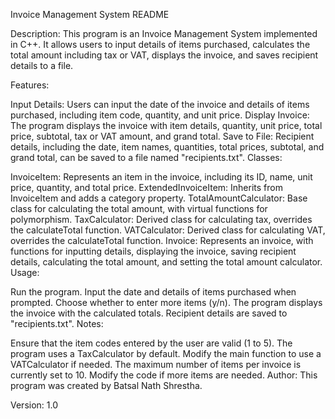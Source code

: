 
Invoice Management System README

Description:
This program is an Invoice Management System implemented in C++. It allows users to input details of items purchased, calculates the total amount including tax or VAT, displays the invoice, and saves recipient details to a file.

Features:

Input Details: Users can input the date of the invoice and details of items purchased, including item code, quantity, and unit price.
Display Invoice: The program displays the invoice with item details, quantity, unit price, total price, subtotal, tax or VAT amount, and grand total.
Save to File: Recipient details, including the date, item names, quantities, total prices, subtotal, and grand total, can be saved to a file named "recipients.txt".
Classes:

InvoiceItem: Represents an item in the invoice, including its ID, name, unit price, quantity, and total price.
ExtendedInvoiceItem: Inherits from InvoiceItem and adds a category property.
TotalAmountCalculator: Base class for calculating the total amount, with virtual functions for polymorphism.
TaxCalculator: Derived class for calculating tax, overrides the calculateTotal function.
VATCalculator: Derived class for calculating VAT, overrides the calculateTotal function.
Invoice: Represents an invoice, with functions for inputting details, displaying the invoice, saving recipient details, calculating the total amount, and setting the total amount calculator.
Usage:

Run the program.
Input the date and details of items purchased when prompted.
Choose whether to enter more items (y/n).
The program displays the invoice with the calculated totals.
Recipient details are saved to "recipients.txt".
Notes:

Ensure that the item codes entered by the user are valid (1 to 5).
The program uses a TaxCalculator by default. Modify the main function to use a VATCalculator if needed.
The maximum number of items per invoice is currently set to 10. Modify the code if more items are needed.
Author:
This program was created by Batsal Nath Shrestha.

Version:
1.0
